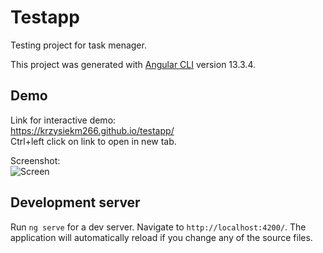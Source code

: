 # Testapp
Testing project for task menager. <br>

This project was generated with [Angular CLI](https://github.com/angular/angular-cli) version 13.3.4. <br>
## Demo
Link for interactive demo: <br>
https://krzysiekm266.github.io/testapp/ <br>
Ctrl+left click on link to open in new tab. <br>

Screenshot: <br>
![Screen]('screenshots/testapp.png' 'Screen')
## Development server

Run `ng serve` for a dev server. Navigate to `http://localhost:4200/`. The application will automatically reload if you change any of the source files.
